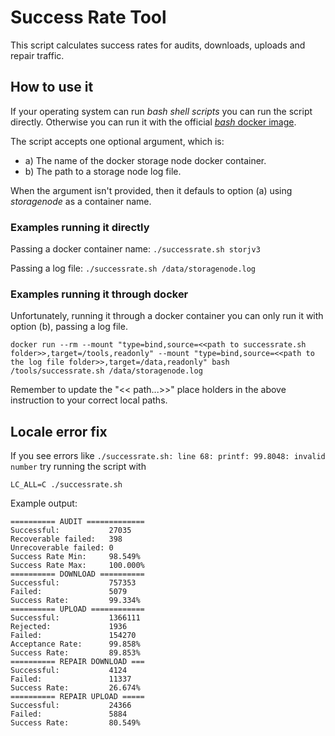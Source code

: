 # Success Rate Tool

This script calculates success rates for audits, downloads, uploads and repair traffic.

## How to use it

If your operating system can run _bash shell scripts_ you can run the script directly. Otherwise you can run it with the official [_bash_ docker image](https://hub.docker.com/_/bash).

The script accepts one optional argument, which is:

- a) The name of the docker storage node docker container.
- b) The path to a storage node log file.

When the argument isn't provided, then it defauls to option (a) using _storagenode_ as a container name.

### Examples running it directly

Passing a docker container name: `./successrate.sh storjv3`

Passing a log file: `./successrate.sh /data/storagenode.log`


### Examples running it through docker

Unfortunately, running it through a docker container you can only run it with option (b), passing a log file.

```
docker run --rm --mount "type=bind,source=<<path to successrate.sh folder>>,target=/tools,readonly" --mount "type=bind,source=<<path to the log file folder>>,target=/data,readonly" bash /tools/successrate.sh /data/storagenode.log
```

Remember to update the "<< path...>>" place holders in the above instruction to your correct local paths.


## Locale error fix
If you see errors like `./successrate.sh: line 68: printf: 99.8048: invalid number` try running the script with
```
LC_ALL=C ./successrate.sh
```

Example output:
```
========== AUDIT =============
Successful:           27035
Recoverable failed:   398
Unrecoverable failed: 0
Success Rate Min:     98.549%
Success Rate Max:     100.000%
========== DOWNLOAD ==========
Successful:           757353
Failed:               5079
Success Rate:         99.334%
========== UPLOAD ============
Successful:           1366111
Rejected:             1936
Failed:               154270
Acceptance Rate:      99.858%
Success Rate:         89.853%
========== REPAIR DOWNLOAD ===
Successful:           4124
Failed:               11337
Success Rate:         26.674%
========== REPAIR UPLOAD =====
Successful:           24366
Failed:               5884
Success Rate:         80.549%
```
